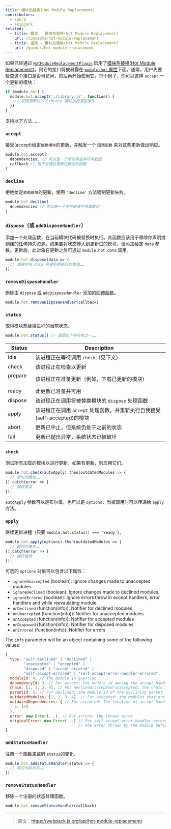 ```yaml
---
title: 模块热替换(Hot Module Replacement)
contributors:
  - sokra
  - skipjack
related:
  - title: 概念 - 模块热替换(Hot Module Replacement)
    url: /concepts/hot-module-replacement
  - title: 指南 - 模块热替换(Hot Module Replacement)
    url: /guides/hot-module-replacement
---
```


如果已经通过 [`HotModuleReplacementPlugin`](/plugins/hot-module-replacement-plugin) 启用了[模块热替换(Hot Module Replacement)](/concepts/hot-module-replacement)，则它的接口将被暴露在 [`module.hot` 属性](/api/module-variables#module-hot-webpack-specific-)下面。通常，用户先要检查这个接口是否可访问，然后再开始使用它。举个例子，你可以这样 `accept` 一个更新的模块：

``` js
if (module.hot) {
  module.hot.accept('./library.js', function() {
    // 使用更新过的 library 模块执行某些操作...
  })
}
```

支持以下方法……


### `accept`

接受(accept)给定`依赖模块`的更新，并触发一个 `回调函数` 来对这些更新做出响应。

``` js
module.hot.accept(
  dependencies, // 可以是一个字符串或字符串数组
  callback // 用于在模块更新后触发的函数
)
```


### `decline`

拒绝给定`依赖模块`的更新，使用 `'decline'` 方法强制更新失败。

``` js
module.hot.decline(
  dependencies // 可以是一个字符串或字符串数组
)
```


### `dispose`（或 `addDisposeHandler`）

添加一个处理函数，在当前模块代码被替换时执行。此函数应该用于移除你声明或创建的任何持久资源。如果要将状态传入到更新过的模块，请添加给定 `data` 参数。更新后，此对象在更新之后可通过 `module.hot.data` 调用。

``` js
module.hot.dispose(data => {
  // 清理并将 data 传递到更新后的模块……
})
```


### `removeDisposeHandler`

删除由 `dispose` 或 `addDisposeHandler` 添加的回调函数。

``` js
module.hot.removeDisposeHandler(callback)
```


### `status`

取得模块热替换进程的当前状态。

``` js
module.hot.status() // 返回以下字符串之一……
```

| Status      | Description                                                                            |
| ----------- | -------------------------------------------------------------------------------------- |
| idle        | 该进程正在等待调用 `check`（见下文） |
| check       | 该进程正在检查以更新 |
| prepare     | 该进程正在准备更新（例如，下载已更新的模块） |
| ready       | 此更新已准备并可用 |
| dispose     | 该进程正在调用将被替换模块的 `dispose` 处理函数 |
| apply       | 该进程正在调用 `accept` 处理函数，并重新执行自我接受(self-accepted)的模块 |
| abort       | 更新已中止，但系统仍处于之前的状态 |
| fail        | 更新已抛出异常，系统状态已被破坏 |


### `check`

测试所有加载的模块以进行更新，如果有更新，则应用它们。

``` js
module.hot.check(autoApply).then(outdatedModules => {
  // 超时的模块……
}).catch(error => {
  // 捕获错误
});
```

`autoApply` 参数可以是布尔值，也可以是 `options`，当被调用时可以传递给 `apply` 方法。


### `apply`

继续更新进程（只要 `module.hot.status() === 'ready'`）。

``` js
module.hot.apply(options).then(outdatedModules => {
  // 超时的模块……
}).catch(error => {
  // 捕获错误
});
```

可选的 `options` 对象可以包含以下属性：

- `ignoreUnaccepted` (boolean): Ignore changes made to unaccepted modules.
- `ignoreDeclined` (boolean): Ignore changes made to declined modules.
- `ignoreErrored` (boolean): Ignore errors throw in accept handlers, error handlers and while reevaulating module.
- `onDeclined` (function(info)): Notifier for declined modules
- `onUnaccepted` (function(info)): Notifier for unaccepted modules
- `onAccepted` (function(info)): Notifier for accepted modules
- `onDisposed` (function(info)): Notifier for disposed modules
- `onErrored` (function(info)): Notifier for errors

The `info` parameter will be an object containing some of the following values:

``` js
{
  type: "self-declined" | "declined" |
        "unaccepted" | "accepted" |
        "disposed" | "accept-errored" |
        "self-accept-errored" | "self-accept-error-handler-errored",
  moduleId: 4, // The module in question.
  dependencyId: 3, // For errors: the module id owning the accept handler.
  chain: [1, 2, 3, 4], // For declined/accepted/unaccepted: the chain from where the update was propagated.
  parentId: 5, // For declined: the module id of the declining parent
  outdatedModules: [1, 2, 3, 4], // For accepted: the modules that are outdated and will be disposed
  outdatedDependencies: { // For accepted: The location of accept handlers that will handle the update
    5: [4]
  },
  error: new Error(...), // For errors: the thrown error
  originalError: new Error(...) // For self-accept-error-handler-errored:
                                // the error thrown by the module before the error handler tried to handle it.
}
```


### `addStatusHandler`

注册一个函数来监听 `status`的变化。

``` js
module.hot.addStatusHandler(status => {
  // 响应当前状态……
})
```


### `removeStatusHandler`

移除一个注册的状态处理函数。

``` js
module.hot.removeStatusHandler(callback)
```

***

> 原文：https://webpack.js.org/api/hot-module-replacement/
